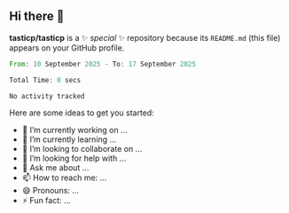 ## Hi there 👋


**tasticp/tasticp** is a ✨ _special_ ✨ repository because its `README.md` (this file) appears on your GitHub profile.

<!--START_SECTION:waka-->

```rust
From: 10 September 2025 - To: 17 September 2025

Total Time: 0 secs

No activity tracked
```

<!--END_SECTION:waka-->


Here are some ideas to get you started:

- 🔭 I’m currently working on ...
- 🌱 I’m currently learning ...
- 👯 I’m looking to collaborate on ...
- 🤔 I’m looking for help with ...
- 💬 Ask me about ...
- 📫 How to reach me: ...
- 😄 Pronouns: ...
- ⚡ Fun fact: ...


<!--https://github.com/marketplace/actions/waka-readme-->
